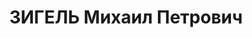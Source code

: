 ---
title: ЗИГЕЛЬ Михаил Петрович
description: "Род. в 1901, Ленинградская обл., г. Красное Село, русский, б/п. Проживал:\
  \ г. Ленинград, Б. Щемиловка, д. 29, корп. 9, кв. 203. Ст. Инженер-конструктор Кировского\
  \ завода \n  Арестован 31.12.1936. Обв. по ст. 58-6-7-8-11 УК РСФСР. Приговор: выездная\
  \ сессия ВК ВС СССР в г. Ленинград, 05.05.1937 – ВМН. Расстрелян 06.05.1937"
---